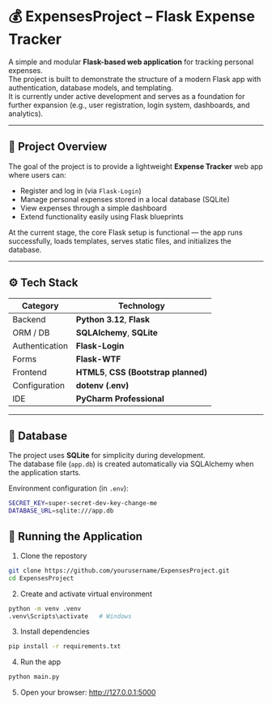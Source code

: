 # 💰 ExpensesProject – Flask Expense Tracker

A simple and modular **Flask-based web application** for tracking personal expenses.  
The project is built to demonstrate the structure of a modern Flask app with authentication, database models, and templating.  
It is currently under active development and serves as a foundation for further expansion (e.g., user registration, login system, dashboards, and analytics).

---

## 🧱 Project Overview

The goal of the project is to provide a lightweight **Expense Tracker** web app where users can:

- Register and log in (via `Flask-Login`)
- Manage personal expenses stored in a local database (SQLite)
- View expenses through a simple dashboard
- Extend functionality easily using Flask blueprints

At the current stage, the core Flask setup is functional — the app runs successfully, loads templates, serves static files, and initializes the database.

---

## ⚙️ Tech Stack

| Category | Technology |
|-----------|-------------|
| Backend | **Python 3.12**, **Flask** |
| ORM / DB | **SQLAlchemy**, **SQLite** |
| Authentication | **Flask-Login** |
| Forms | **Flask-WTF** |
| Frontend | **HTML5**, **CSS (Bootstrap planned)** |
| Configuration | **dotenv (.env)** |
| IDE | **PyCharm Professional** |

---


## 💾 Database

The project uses **SQLite** for simplicity during development.  
The database file (`app.db`) is created automatically via SQLAlchemy when the application starts.

Environment configuration (in `.env`):
```bash
SECRET_KEY=super-secret-dev-key-change-me
DATABASE_URL=sqlite:///app.db
```

## 🚀 Running the Application
1. Clone the repostory
```bash
git clone https://github.com/yourusername/ExpensesProject.git
cd ExpensesProject
```

2. Create and activate virtual environment
```bash
python -m venv .venv
.venv\Scripts\activate   # Windows
```

3. Install dependencies
```bash
pip install -r requirements.txt
```

4. Run the app
```bash
python main.py
```

5. Open your browser:
http://127.0.0.1:5000